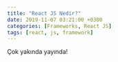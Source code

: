 ```yaml
---
title: "React JS Nedir?"
date: 2019-11-07 03:21:00 +0300
categories: [Frameworks, React JS]
tags: [react, js, framework]
---
```


Çok yakında yayında!